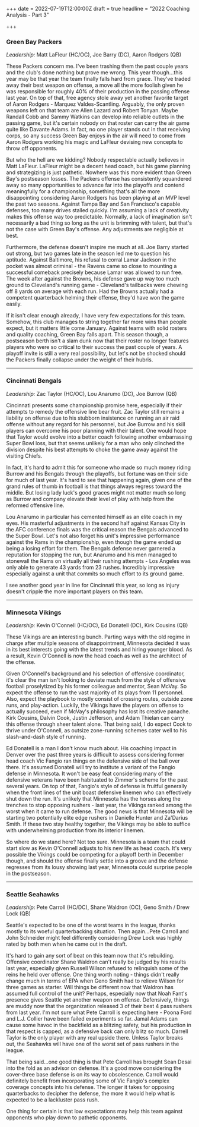 +++
date = 2022-07-19T12:00:00Z
draft = true
headline = "2022 Coaching Analysis - Part 3"

+++
### Green Bay Packers

_Leadership:_ Matt LaFleur (HC/OC), Joe Barry (DC), Aaron Rodgers (QB)

These Packers concern me. I've been trashing them the past couple years and the club's done nothing but prove me wrong. This year though...this year may be that year the team finally falls hard from grace. They've traded away their best weapon on offense, a move all the more foolish given he was responsible for roughly 40% of their production in the passing offense last year. On top of that, free agency stole away yet another favorite target of Aaron Rodgers - Marquez Valdes-Scantling. Arguably, the only proven weapons left on that team are Allen Lazard and Robert Tonyan. Maybe Randall Cobb and Sammy Watkins can develop into reliable outlets in the passing game, but it's certain nobody on that roster can carry the air game quite like Davante Adams. In fact, no one player stands out in that receiving corps, so any success Green Bay enjoys in the air will need to come from Aaron Rodgers working his magic and LaFleur devising new concepts to throw off opponents.

But who the hell are we kidding? Nobody respectable actually believes in Matt LaFleur. LaFleur might be a decent head coach, but his game planning and strategizing is just pathetic. Nowhere was this more evident than Green Bay's postseason losses. The Packers offense has consistently squandered away so many opportunities to advance far into the playoffs and contend meaningfully for a championship, something that's all the more disappointing considering Aaron Rodgers has been playing at an MVP level the past two seasons. Against Tampa Bay and San Francisco's capable defenses, too many drives stalled quickly. I'm assuming a lack of creativity makes this offense way too predictable. Normally, a lack of imagination isn't necessarily a bad thing so long as the unit is brimming with talent, but that's not the case with Green Bay's offense. Any adjustments are negligible at best.

Furthermore, the defense doesn't inspire me much at all. Joe Barry started out strong, but two games late in the season led me to question his aptitude. Against Baltimore, his refusal to corral Lamar Jackson in the pocket was almost criminal - the Ravens came so close to mounting a successful comeback precisely because Lamar was allowed to run free. The week after against the Browns, his defense gave up way too much ground to Cleveland's running game -  Cleveland's tailbacks were chewing off 8 yards on average with each run. Had the Browns actually had a competent quarterback helming their offense, they'd have won the game easily.

If it isn't clear enough already, I have very few expectations for this team. Somehow, this club manages to string together far more wins than people expect, but it matters little come January. Against teams with solid rosters and quality coaching, Green Bay falls apart. This season though, a postseason berth isn't a slam dunk now that their roster no longer features players who were so critical to their success the past couple of years. A playoff invite is still a very real possibility, but let's not be shocked should the Packers finally collapse under the weight of their hubris.

***

### Cincinnati Bengals

_Leadership:_ Zac Taylor (HC/OC), Lou Anarumo (DC), Joe Burrow (QB)

Cincinnati presents some championship promise here, especially if their attempts to remedy the offensive line bear fruit. Zac Taylor still remains a liability on offense due to his stubborn insistence on running an air raid offense without any regard for his personnel, but Joe Burrow and his skill players can overcome his poor planning with their talent. One would hope that Taylor would evolve into a better coach following another embarrassing Super Bowl loss, but that seems unlikely for a man who only clinched the division despite his best attempts to choke the game away against the visiting Chiefs.

In fact, it's hard to admit this for someone who made so much money riding Burrow and his Bengals through the playoffs, but fortune was on their side for much of last year. It's hard to see that happening again, given one of the grand rules of thumb in football is that things always regress toward the middle. But losing lady luck's good graces might not matter much so long as Burrow and company elevate their level of play with help from the reformed offensive line.

Lou Anarumo in particular has cemented himself as an elite coach in my eyes. His masterful adjustments in the second half against Kansas City in the AFC conference finals was the critical reason the Bengals advanced to the Super Bowl. Let's not also forget his unit's impressive performance against the Rams in the championship, even though the game ended up being a losing effort for them. The Bengals defense never garnered a reputation for stopping the run, but Anarumo and his men managed to stonewall the Rams on virtually all their rushing attempts - Los Angeles was only able to generate 43 yards from 23 rushes. Incredibly impressive especially against a unit that commits so much effort to its ground game.

I see another good year in line for Cincinnati this year, so long as injury doesn't cripple the more important players on this team.

***

### Minnesota Vikings

_Leadership:_ Kevin O'Connell (HC/OC), Ed Donatell (DC), Kirk Cousins (QB)

These Vikings are an interesting bunch. Parting ways with the old regime in charge after multiple seasons of disappointment, Minnesota decided it was in its best interests going with the latest trends and hiring younger blood. As a result, Kevin O'Connell is now the head coach as well as the architect of the offense. 

Given O'Connell's background and his selection of offensive coordinator, it's clear the man isn't looking to deviate much from the style of offensive football proselytized by his former colleague and mentor, Sean McVay. So expect the offense to run the vast majority of its plays from 11 personnel. Also, expect the playbook to mostly consist of crossing routes, outside zone runs, and play-action. Luckily, the Vikings have the players on offense to actually succeed, even if McVay's philosophy has lost its creative panache. Kirk Cousins, Dalvin Cook, Justin Jefferson, and Adam Thielan can carry this offense through sheer talent alone. That being said, I do expect Cook to thrive under O'Connell, as outsize zone-running schemes cater well to his slash-and-dash style of running.

Ed Donatell is a man I don't know much about. His coaching impact in Denver over the past three years is difficult to assess considering former head coach Vic Fangio ran things on the defensive side of the ball over there. It's assumed Donatell will try to institute a variant of the Fangio defense in Minnesota. It won't be easy feat considering many of the defensive veterans have been habituated to Zimmer's scheme for the past several years. On top of that, Fangio's style of defense is fruitful generally when the front lines of the unit boast defensive linemen who can effectively shut down the run. It's unlikely that Minnesota has the horses along the trenches to stop opposing rushers - last year, the Vikings ranked among the worst when it came to run defense. The good news is that Minnesota will be starting two potentially elite edge rushers in Danielle Hunter and Za'Darius Smith. If these two stay healthy together, the Vikings may be able to suffice with underwhelming production from its interior linemen.

So where do we stand here? Not too sure. Minnesota is a team that could start slow as Kevin O'Connell adjusts to his new life as head coach. It's very possible the Vikings could be competing for a playoff berth in December though, and should the offense finally settle into a groove and the defense regresses from its lousy showing last year, Minnesota could surprise people in the postseason. 

***

### Seattle Seahawks

_Leadership_: Pete Carroll (HC/DC), Shane Waldron (OC), Geno Smith / Drew Lock (QB)

Seattle's expected to be one of the worst teams in the league, thanks mostly to its woeful quarterbacking situation. Then again...Pete Carroll and John Schneider might feel differently considering Drew Lock was highly rated by both men when he came out in the draft.

It's hard to gain any sort of beat on this team now that it's rebuilding. Offensive coordinator Shane Waldron can't really be judged by his results last year, especially given Russell Wilson refused to relinquish some of the reins he held over offense. One thing worth noting - things didn't really change much in terms of EPA when Geno Smith had to relieve Wilson for three games as starter. Will things be different now that Waldron has assumed full control of the unit? Perhaps, especially now that Noah Fant's presence gives Seattle yet another weapon on offense. Defensively, things are muddy now that the organization released 3 of their best 4 pass rushers from last year. I'm not sure what Pete Carroll is expecting here - Poona Ford and L.J. Collier have been failed experiments so far. Jamal Adams can cause some havoc in the backfield as a blitzing safety, but his production in that respect is capped, as a defensive back can only blitz so much. Darrell Taylor is the only player with any real upside there. Unless Taylor breaks out, the Seahawks will have one of the worst set of pass rushers in the league.

That being said...one good thing is that Pete Carroll has brought Sean Desai into the fold as an advisor on defense. It's a good move considering the cover-three base defense is on its way to obsolescence. Carroll would definitely benefit from incorporating some of Vic Fangio's complex coverage concepts into his defense. The longer it takes for opposing quarterbacks to decipher the defense, the more it would help what is expected to be a lackluster pass rush.

One thing for certain is that low expectations may help this team against opponents who play down to pathetic opponents.